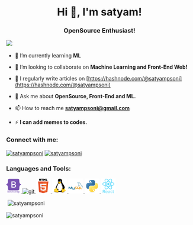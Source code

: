 <h1 align="center">Hi 👋, I'm satyam!</h1>
<h3 align="center">OpenSource Enthusiast!</h3>
<img src = "https://user-images.githubusercontent.com/94950988/192575507-064e08d7-4440-4b31-bda0-b46ea78de7d0.jpeg">



- 🔭 I’m currently learning **ML**

- 👯 I’m looking to collaborate on **Machine Learning and Front-End Web!**

- 📝 I regularly write articles on [https://hashnode.com/@satyampsoni](https://hashnode.com/@satyampsoni)

- 💬 Ask me about **OpenSource, Front-End and ML.**

- 📫 How to reach me **satyampsoni@gmail.com**

- ⚡ **I can add memes to codes.**

<h3 align="left">Connect with me:</h3>
<p align="left">
<a href="https://twitter.com/satyampsoni" target="blank"><img align="center" src="https://raw.githubusercontent.com/rahuldkjain/github-profile-readme-generator/master/src/images/icons/Social/twitter.svg" alt="satyampsoni" height="30" width="40" /></a>
<a href="https://linkedin.com/in/satyampsoni" target="blank"><img align="center" src="https://raw.githubusercontent.com/rahuldkjain/github-profile-readme-generator/master/src/images/icons/Social/linked-in-alt.svg" alt="satyampsoni" height="30" width="40" /></a>
</p>

<h3 align="left">Languages and Tools:</h3>
<p align="left"> <a href="https://getbootstrap.com" target="_blank" rel="noreferrer"> <img src="https://raw.githubusercontent.com/devicons/devicon/master/icons/bootstrap/bootstrap-plain-wordmark.svg" alt="bootstrap" width="40" height="40"/> </a> <a href="https://git-scm.com/" target="_blank" rel="noreferrer"> <img src="https://www.vectorlogo.zone/logos/git-scm/git-scm-icon.svg" alt="git" width="40" height="40"/> </a> <a href="https://www.w3.org/html/" target="_blank" rel="noreferrer"> <img src="https://raw.githubusercontent.com/devicons/devicon/master/icons/html5/html5-original-wordmark.svg" alt="html5" width="40" height="40"/> </a> <a href="https://www.linux.org/" target="_blank" rel="noreferrer"> <img src="https://raw.githubusercontent.com/devicons/devicon/master/icons/linux/linux-original.svg" alt="linux" width="40" height="40"/> </a> <a href="https://www.mysql.com/" target="_blank" rel="noreferrer"> <img src="https://raw.githubusercontent.com/devicons/devicon/master/icons/mysql/mysql-original-wordmark.svg" alt="mysql" width="40" height="40"/> </a> <a href="https://www.python.org" target="_blank" rel="noreferrer"> <img src="https://raw.githubusercontent.com/devicons/devicon/master/icons/python/python-original.svg" alt="python" width="40" height="40"/> </a> <a href="https://reactjs.org/" target="_blank" rel="noreferrer"> <img src="https://raw.githubusercontent.com/devicons/devicon/master/icons/react/react-original-wordmark.svg" alt="react" width="40" height="40"/> </a> </p>

<p>&nbsp;<img align="center" src="https://github-readme-stats.vercel.app/api?username=satyampsoni&show_icons=true&locale=en" alt="satyampsoni" /></p>

<p><img align="center" src="https://github-readme-streak-stats.herokuapp.com/?user=satyampsoni&" alt="satyampsoni" /></p>


